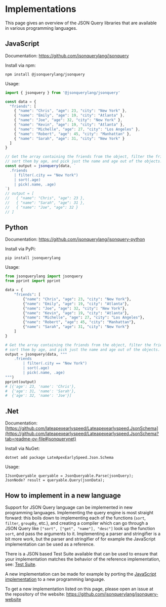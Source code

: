 # Implementations

This page gives an overview of the JSON Query libraries that are available in various programming languages.

## JavaScript

Documentation: https://github.com/jsonquerylang/jsonquery

Install via npm:

```text
npm install @jsonquerylang/jsonquery
```

Usage:

```js
import { jsonquery } from '@jsonquerylang/jsonquery'

const data = {
  "friends": [
    { "name": "Chris", "age": 23, "city": "New York" },
    { "name": "Emily", "age": 19, "city": "Atlanta" },
    { "name": "Joe", "age": 32, "city": "New York" },
    { "name": "Kevin", "age": 19, "city": "Atlanta" },
    { "name": "Michelle", "age": 27, "city": "Los Angeles" },
    { "name": "Robert", "age": 45, "city": "Manhattan" },
    { "name": "Sarah", "age": 31, "city": "New York" }
  ]
}

// Get the array containing the friends from the object, filter the friends that live in New York,
// sort them by age, and pick just the name and age out of the objects.
const output = jsonquery(data, `
  .friends 
    | filter(.city == "New York") 
    | sort(.age) 
    | pick(.name, .age)
`)
// output = [
//   { "name": "Chris", "age": 23 },
//   { "name": "Sarah", "age": 31 },
//   { "name": "Joe", "age": 32 }
// ]
```

## Python

Documentation: https://github.com/jsonquerylang/jsonquery-python

Install via PyPi:

```text
pip install jsonquerylang
```

Usage:

```python
from jsonquerylang import jsonquery
from pprint import pprint

data = {
    "friends": [
        {"name": "Chris", "age": 23, "city": "New York"},
        {"name": "Emily", "age": 19, "city": "Atlanta"},
        {"name": "Joe", "age": 32, "city": "New York"},
        {"name": "Kevin", "age": 19, "city": "Atlanta"},
        {"name": "Michelle", "age": 27, "city": "Los Angeles"},
        {"name": "Robert", "age": 45, "city": "Manhattan"},
        {"name": "Sarah", "age": 31, "city": "New York"}
    ]
}

# Get the array containing the friends from the object, filter the friends that live in New York,
# sort them by age, and pick just the name and age out of the objects.
output = jsonquery(data, """
    .friends 
        | filter(.city == "New York") 
        | sort(.age) 
        | pick(.name, .age)
""")
pprint(output)
# [{'age': 23, 'name': 'Chris'},
#  {'age': 31, 'name': 'Sarah'},
#  {'age': 32, 'name': 'Joe'}]
```

## .Net

Documentation: [https://github.com/lateapexearlyspeed/Lateapexearlyspeed.JsonSchema](https://github.com/lateapexearlyspeed/Lateapexearlyspeed.JsonSchema?tab=readme-ov-file#jsonquerynet)

Install via NuGet:

```text
dotnet add package LateApexEarlySpeed.Json.Schema
```

Usage:

```dotnet
IJsonQueryable queryable = JsonQueryable.Parse(jsonQuery);
JsonNode? result = queryable.Query(jsonData);
```

## How to implement in a new language

Support for JSON Query language can be implemented in new programming languages. Implementing the query engine is most straight forward: this boils down to implementing each of the functions (`sort`, `filter`, `groupBy`, etc.), and creating a compiler which can go through a JSON Query like `["sort", ["get", "name"], "desc"]` look up the function `sort`, and pass the arguments to it. Implementing a parser and stringifier is a bit more work, but the parser and stringifier of for example the JavaScript implementation can be used as a reference.

There is a JSON based Test Suite available that can be used to ensure that your implementation matches the behavior of the reference implementation, see: [Test Suite](https://github.com/jsonquerylang/jsonquery/blob/develop/test-suite/README.md). 

A new implementation can be made for example by porting the [JavaScript implementation](https://github.com/jsonquerylang/jsonquery) to a new programming language.

To get a new implementation listed on this page, please open an issue at the repository of the website: https://github.com/jsonquerylang/jsonquery-website

